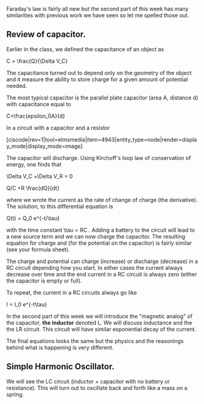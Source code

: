 Faraday's law is fairly all new but the second part of this week has many similarities with previous work we have seen so let me spelled those out. 

## Review of capacitor. 

Earlier in the class, we defined the capacitance of an object as 

<lrn-math> C = \frac{Q}{\Delta V_C} </lrn-math>

The capacitance turned out to depend only on the geometry of the object and it measure the ability to store charge for a given amount of potential needed. 

The most typical capacitor is the parallel plate capacitor (area A, distance d) with capacitance equal to 

<lrn-math>C=\frac{epsilon_0A}{d} </lrn-math>

In a circuit with a capacitor and a resistor 

[ciscode|rev=1|tool=elmsmedia|item=4943|entity_type=node|render=display_mode|display_mode=image]

The capacitor will discharge. Using Kirchoff's loop law of conservation of energy, one finds that

<lrn-math>\Delta V_C +\Delta V_R = 0 </lrn-math>

<lrn-math> Q/C +R \frac{dQ}{dt} </lrn-math>

where we wrote the current as the rate of change of charge (the derivative). The solution, to this differential equation is 

<lrn-math> Q(t) = Q_0 e^{-t/\tau} </lrn-math>

with the time constant <lrn-math>\tau = RC </lrn-math>. Adding a battery to the circuit will lead to a new source term and we can now charge the capacitor. The resulting equation for charge and (for the potential on the capacitor) is fairly similar (see your formula sheet). 

<lrndesign-sidenote label="Instructor Note" icon="bookmark" bg-color="#c2e5f2">
The charge and potential can charge (increase) or discharge (decrease) in a RC circuit depending how you start. In either cases the current always decrease over time and the end current in a RC circuit is always zero (either the capacitor is empty or full). 
</lrndesign-sidenote>

To repeat, the current in a RC circuits always go like

<lrn-math> I = I_0 e^{-t\tau} </lrn-math> 

In the second part of this week we will introduce the "magnetic analog" of the capacitor, **the inductor** denoted L. We will discuss inductance and the the LR circuit. This circuit will have similar exponential decay of the current. 

<lrndesign-sidenote label="Instructor Note" icon="bookmark" bg-color="#c2e5f2">
The final equations looks the same but the physics and the reasonings behind what is happening is very different.  
</lrndesign-sidenote>

## Simple Harmonic Oscillator. 

We will see the LC circuit (inductor + capacitor with no battery or resistance). This will turn out to oscillate back and forth like a mass on a spring. 
